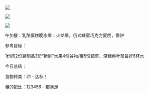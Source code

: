
![](http://upload-images.jianshu.io/upload_images/1840944-0d605ac29217474e.jpg)

![](http://upload-images.jianshu.io/upload_images/1840944-9995ba4fd438a1da.jpg)

![](http://upload-images.jianshu.io/upload_images/1840944-d3b9214692237e8d.jpg)


午加餐：乳酪蛋糕晚水果：火龙果，俄式蜂蜜巧克力蛋糕，香饼

参考目标：

1份肉2份豆制品3份“新鲜”水果4份谷物/薯5份蔬菜，深绿色叶菜最好6杯水

今日总结：

食物种类：21 - 达标！

量的配比：123456 - 都满足
